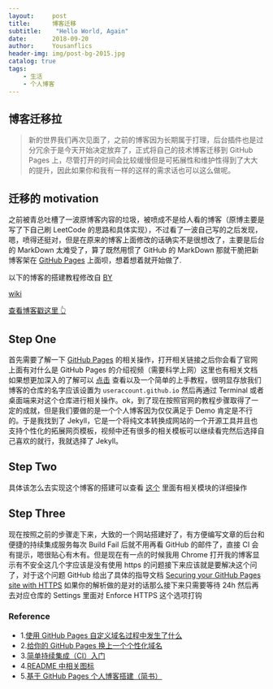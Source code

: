 ```yaml
---
layout:     post
title:      博客迁移
subtitle:    "Hello World, Again"
date:       2018-09-20
author:     Yousanflics
header-img: img/post-bg-2015.jpg
catalog: true
tags:
    - 生活
    - 个人博客
---
```


## 博客迁移拉

> 新的世界我们再次见面了，之前的博客因为长期属于打理，后台插件也是过分冗余于是今天开始决定放弃了，正式将自己的技术博客迁移到 GitHub Pages 上，尽管打开的时间会比较缓慢但是可拓展性和维护性得到了大大的提升，因此如果你和我有一样的这样的需求话也可以这么做呢。

## 迁移的 motivation

之前被青总吐槽了一波原博客内容的垃圾，被喷成不是给人看的博客（原博主要是写了下自己刷 LeetCode 的思路和具体实现），不过看了一波自己写的之后发现，嗯，喷得还挺对，但是在原来的博客上面修改的话确实不是很想改了，主要是后台的 MarkDown 太难受了，算了既然用惯了 GitHub 的 MarkDown 那就干脆把新博客架在 [GitHub Pages](https://pages.github.com/) 上面呗，想着想着就开始做了.

以下的博客的搭建教程修改自 [BY](https://raw.githubusercontent.com/qiubaiying/qiubaiying.github.io)

[wiki](https://github.com/qiubaiying/qiubaiying.github.io/wiki/%E5%8D%9A%E5%AE%A2%E6%90%AD%E5%BB%BA%E8%AF%A6%E7%BB%86%E6%95%99%E7%A8%8B)

[查看博客戳这里 👆](http://yousanflics.com.cn)

## Step One

首先需要了解一下 [GitHub Pages](https://pages.github.com/) 的相关操作，打开相关链接之后你会看了官网上面有对什么是 GitHub Pages 的介绍视频（需要科学上网）这里也有相关文档如果想更加深入的了解可以 [点击](https://help.github.com/articles/what-is-github-pages/) 查看以及一个简单的上手教程，很明显存放我们博客的仓库的名字应该设置为 `useraccount.github.io` 然后再通过 Terminal 或者桌面端来对这个仓库进行相关操作。ok，到了现在按照官网的教程步骤取得了一定的成就，但是我们要做的是一个个人博客因为仅仅满足于 Demo 肯定是不行的。于是我找到了 Jekyll，它是一个将纯文本转换成网站的一个开源工具并且也支持个性化的拓展网页模板，视频中还有很多的相关模板可以继续看完然后选择自己喜欢的就行，我就选择了 Jekyll。

## Step Two

具体该怎么去实现这个博客的搭建可以查看 [这个](https://github.com/yousanflics/yousanflics.github.io/README.md) 里面有相关模块的详细操作

## Step Three

现在按照之前的步骤走下来，大致的一个网站搭建好了，有方便编写文章的后台和便捷的持续集成服务每次 Build Fail 后就不用再看 GitHub 的邮件了，直接 CI 会有提示，嗯很贴心有木有。但是现在有一点的时候我用 Chrome 打开我的博客显示有不安全这几个字应该是没有使用 https 的问题接下来应该就是要解决这个问了，对于这个问题 GitHub 给出了具体的指导文档 [Securing your GitHub Pages site with HTTPS](https://help.github.com/articles/securing-your-github-pages-site-with-https/) 如果你的解析做的是对的话那么接下来只需要等待 24h 然后再去对应仓库的 Settings 里面对 Enforce HTTPS 这个选项打钩


### Reference
- 1.[使用 GitHub Pages 自定义域名过程中发生了什么](http://forelax.space/2017/12/03/githubpages-with-dns.html)
- 2.[给你的 GitHub Pages 换上一个个性化域名](https://help.github.com/articles/using-a-custom-domain-with-github-pages/)
- 3.[简单持续集成（CI）入门](http://www.ruanyifeng.com/blog/2017/12/travis_ci_tutorial.html)
- 4.[README 中相关图标](https://shields.io/)
- 5.[基于 GitHub Pages 个人博客搭建（简书）](https://www.jianshu.com/p/e68fba58f75c)



